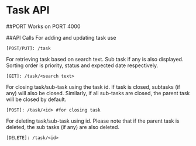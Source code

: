 # Task API

##PORT
Works on PORT 4000

##API Calls
For adding and updating task use

	[POST/PUT]: /task

For retrieving task based on search text. Sub task if any is also displayed. Sorting order is priority, status and expected date respectively.

	[GET]: /task/<search text>

For closing task/sub-task using the task id. If task is closed, subtasks (if any) will also be closed. Similarly, if all sub-tasks are closed, the parent task will be closed by default.

	[POST]: /task/<id> #for closing task
	
For deleting task/sub-task using id. Please note that if the parent task is deleted, the sub tasks (if any) are also deleted.

	[DELETE]: /task/<id>
